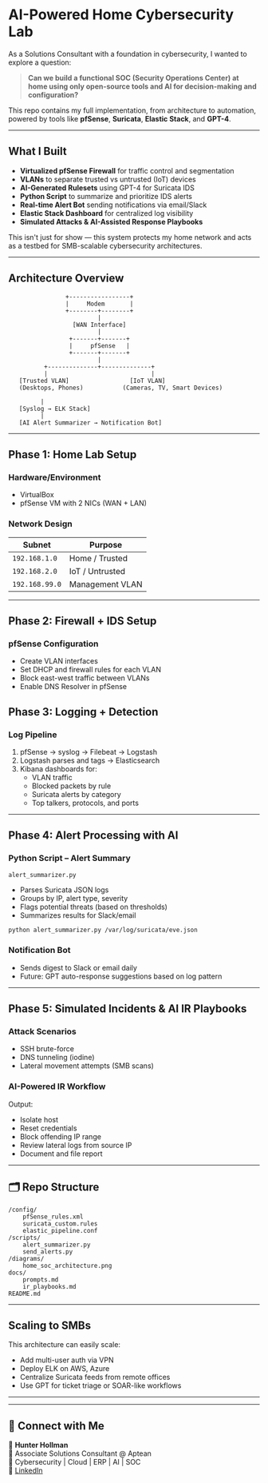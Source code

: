 #  AI-Powered Home Cybersecurity Lab 

As a Solutions Consultant with a foundation in cybersecurity, I wanted to explore a question:

> **Can we build a functional SOC (Security Operations Center) at home using only open-source tools and AI for decision-making and configuration?**

This repo contains my full implementation, from architecture to automation, powered by tools like **pfSense**, **Suricata**, **Elastic Stack**, and **GPT-4**.

---

##  What I Built

- **Virtualized pfSense Firewall** for traffic control and segmentation  
-  **VLANs** to separate trusted vs untrusted (IoT) devices  
-  **AI-Generated Rulesets** using GPT-4 for Suricata IDS  
-  **Python Script** to summarize and prioritize IDS alerts  
-  **Real-time Alert Bot** sending notifications via email/Slack  
-  **Elastic Stack Dashboard** for centralized log visibility  
-  **Simulated Attacks & AI-Assisted Response Playbooks**  

This isn't just for show — this system protects my home network and acts as a testbed for SMB-scalable cybersecurity architectures.

---


## Architecture Overview

```
                +-----------------+
                |     Modem       |
                +--------+--------+
                         |
                  [WAN Interface]
                         |
                 +-------+-------+
                 |     pfSense   |
                 +-------+-------+
                         |
          +--------------+--------------+
          |                             |
   [Trusted VLAN]                 [IoT VLAN]
   (Desktops, Phones)           (Cameras, TV, Smart Devices)

         |
   [Syslog → ELK Stack]
         |
   [AI Alert Summarizer → Notification Bot]
```

---

## Phase 1: Home Lab Setup

### Hardware/Environment

- VirtualBox
- pfSense VM with 2 NICs (WAN + LAN)


###  Network Design

| Subnet        | Purpose           |
|---------------|-------------------|
| `192.168.1.0` | Home / Trusted    |
| `192.168.2.0` | IoT / Untrusted   |
| `192.168.99.0`| Management VLAN   |

---

## Phase 2: Firewall + IDS Setup

###  pfSense Configuration

- Create VLAN interfaces
- Set DHCP and firewall rules for each VLAN
- Block east-west traffic between VLANs
- Enable DNS Resolver in pfSense



## Phase 3: Logging + Detection

### Log Pipeline

1. pfSense → syslog → Filebeat → Logstash
2. Logstash parses and tags → Elasticsearch
3. Kibana dashboards for:
   - VLAN traffic
   - Blocked packets by rule
   - Suricata alerts by category
   - Top talkers, protocols, and ports

---

## Phase 4: Alert Processing with AI

###  Python Script – Alert Summary

`alert_summarizer.py`

- Parses Suricata JSON logs
- Groups by IP, alert type, severity
- Flags potential threats (based on thresholds)
- Summarizes results for Slack/email

```bash
python alert_summarizer.py /var/log/suricata/eve.json
```

###  Notification Bot

- Sends digest to Slack or email daily
- Future: GPT auto-response suggestions based on log pattern

---

##  Phase 5: Simulated Incidents & AI IR Playbooks

### Attack Scenarios

- SSH brute-force
- DNS tunneling (iodine)
- Lateral movement attempts (SMB scans)

### AI-Powered IR Workflow 

 Output:
- Isolate host
- Reset credentials
- Block offending IP range
- Review lateral logs from source IP
- Document and file report

---

## 🗂️ Repo Structure

```
/config/
    pfSense_rules.xml
    suricata_custom.rules
    elastic_pipeline.conf
/scripts/
    alert_summarizer.py
    send_alerts.py
/diagrams/
    home_soc_architecture.png
docs/
    prompts.md
    ir_playbooks.md
README.md
```

---

##  Scaling to SMBs

This architecture can easily scale:
- Add multi-user auth via VPN
- Deploy ELK on AWS, Azure
- Centralize Suricata feeds from remote offices
- Use GPT for ticket triage or SOAR-like workflows

---






---

## 🔗 Connect with Me

👤 **Hunter Hollman**  
💼 Associate Solutions Consultant @ Aptean  
🔐 Cybersecurity | Cloud | ERP | AI | SOC  
📧 [LinkedIn](https://www.linkedin.com/in/hunter-hollman-29b49a227/) 

